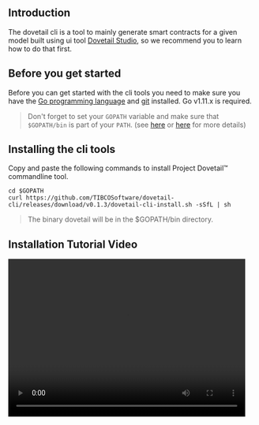 ## Introduction
The dovetail cli is a tool to mainly generate smart contracts for a given model built using ui tool [Dovetail Studio](ch01-01-installation.md), so we recommend you to learn how to do that first.

## Before you get started
Before you can get started with the cli tools you need to make sure you have the [Go programming language](https://golang.org/doc/install) and [git](https://git-scm.com/book/en/v2/Getting-Started-Installing-Git) installed. Go v1.11.x is required.

> Don't forget to set your `GOPATH` variable and make sure that `$GOPATH/bin` is part of your `PATH`. (see [here](https://golang.org/doc/code.html#GOPATH) or [here](https://github.com/golang/go/wiki/SettingGOPATH) for more details)

## Installing the cli tools

Copy and paste the following commands to install Project Dovetail™ commandline tool.

```
cd $GOPATH
curl https://github.com/TIBCOSoftware/dovetail-cli/releases/download/v0.1.3/dovetail-cli-install.sh -sSfL | sh
```

>The binary dovetail will be in the $GOPATH/bin directory.


## Installation Tutorial Video

<video width="480" height="320" controls="controls">
    <source src="videos/dovetail_cli_install.mp4" type="video/mp4">
</video>
